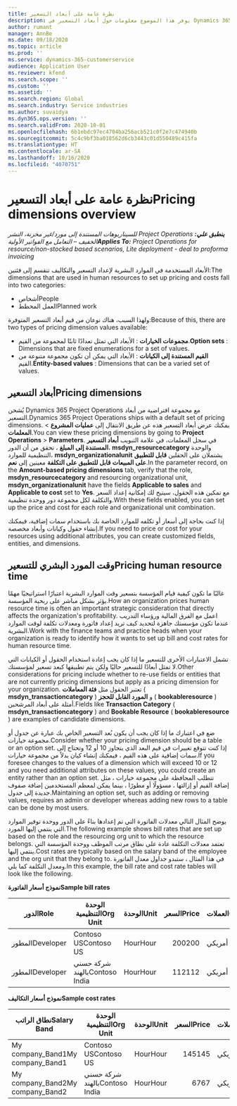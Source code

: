```yaml
---
title: نظرة عامة على أبعاد التسعير
description: يوفر هذا الموضوع معلومات حول أبعاد التسعير في Dynamics 365 Project operations.
author: rumant
manager: AnnBe
ms.date: 09/18/2020
ms.topic: article
ms.prod: ''
ms.service: dynamics-365-customerservice
audience: Application User
ms.reviewer: kfend
ms.search.scope: ''
ms.custom: ''
ms.assetid: ''
ms.search.region: Global
ms.search.industry: Service industries
ms.author: suvaidya
ms.dyn365.ops.version: ''
ms.search.validFrom: 2020-10-01
ms.openlocfilehash: 6b1ebdc97ec4704ba256acb521c0f2e7c474940b
ms.sourcegitcommit: 5c4c9bf3ba018562d6cb3443c01d550489c415fa
ms.translationtype: HT
ms.contentlocale: ar-SA
ms.lasthandoff: 10/16/2020
ms.locfileid: "4070751"
---
```

# <a name="pricing-dimensions-overview"></a><span data-ttu-id="eba9b-103">نظرة عامة على أبعاد التسعير</span><span class="sxs-lookup"><span data-stu-id="eba9b-103">Pricing dimensions overview</span></span>

<span data-ttu-id="eba9b-104">_**ينطبق علي:** ‏‫Project Operations للسيناريوهات المستندة إلى مورد/غير مخزنة‬، ‏‫النشر الخفيف – التعامل مع الفواتير الأولية‬_</span><span class="sxs-lookup"><span data-stu-id="eba9b-104">_**Applies To:** Project Operations for resource/non-stocked based scenarios, Lite deployment - deal to proforma invoicing_</span></span>

<span data-ttu-id="eba9b-105">الأبعاد المستخدمة في الموارد البشرية لإعداد التسعير والتكاليف تنقسم إلى فئتين:</span><span class="sxs-lookup"><span data-stu-id="eba9b-105">The dimensions that are used in human resources to set up pricing and costs fall into two categories:</span></span>

- <span data-ttu-id="eba9b-106">أشخاص</span><span class="sxs-lookup"><span data-stu-id="eba9b-106">People</span></span>
- <span data-ttu-id="eba9b-107">العمل المخطط</span><span class="sxs-lookup"><span data-stu-id="eba9b-107">Planned work</span></span>

<span data-ttu-id="eba9b-108">ولهذا السبب، هناك نوعان من قيم أبعاد التسعير المتوفرة:</span><span class="sxs-lookup"><span data-stu-id="eba9b-108">Because of this, there are two types of pricing dimension values available:</span></span>

- <span data-ttu-id="eba9b-109">**مجموعات الخيارات** : الأبعاد التي تمثل تعدادًا ثابتًا لمجموعة من القيم.</span><span class="sxs-lookup"><span data-stu-id="eba9b-109">**Option sets** : Dimensions that are fixed enumerations for a set of values.</span></span>
- <span data-ttu-id="eba9b-110">**القيم المستندة إلى الكيانات** : الأبعاد التي يمكن أن تكون مجموعة متنوعة من القيم.</span><span class="sxs-lookup"><span data-stu-id="eba9b-110">**Entity-based values** : Dimensions that can be a varied set of values.</span></span>

## <a name="pricing-dimensions"></a><span data-ttu-id="eba9b-111">أبعاد التسعير</span><span class="sxs-lookup"><span data-stu-id="eba9b-111">Pricing dimensions</span></span>

<span data-ttu-id="eba9b-112">يُشحن Dynamics 365 Project Operations مع مجموعة افتراضية من أبعاد التسعير.</span><span class="sxs-lookup"><span data-stu-id="eba9b-112">Dynamics 365 Project Operations ships with a default set of pricing dimensions.</span></span> <span data-ttu-id="eba9b-113">يمكنك عرض أبعاد التسعير هذه عن طريق الانتقال إلى **عمليات المشروع** > **المعلمات**.</span><span class="sxs-lookup"><span data-stu-id="eba9b-113">You can view these pricing dimensions by going to **Project Operations** > **Parameters**.</span></span> <span data-ttu-id="eba9b-114">في سجل المعلمات، في علامة التبويب **أبعاد التسعير المستندة إلى المبلغ** ، تحقق من أن الدور، **msdyn_resourcecategory** والوحدة التنظيمية للموارد، **msdyn_organizationalunit** يشتملان على الحقلين **قابل للتطبيق على المبيعات** **قابل للتطبيق على التكلفة** معينين إلى **نعم**.</span><span class="sxs-lookup"><span data-stu-id="eba9b-114">In the parameter record, on the **Amount-based pricing dimensions** tab, verify that the role, **msdyn_resourcecategory** and resourcing organizational unit, **msdyn_organizationalunit** have the fields **Applicable to sales** and **Applicable to cost** set to **Yes**.</span></span> <span data-ttu-id="eba9b-115">مع تمكين هذه الحقول، سيتيح لك إمكانية إعداد السعر والتكلفة لكل مجموعة دور ووحدة تنظيمية.</span><span class="sxs-lookup"><span data-stu-id="eba9b-115">With these fields enabled, you can set up the price and cost for each role and organizational unit combination.</span></span>

<span data-ttu-id="eba9b-116">إذا كنت بحاجة إلى أسعار أو تكلفه للموارد الخاصة بك باستخدام سمات إضافية، فيمكنك إنشاء حقول وكيانات وأبعاد مخصصة.</span><span class="sxs-lookup"><span data-stu-id="eba9b-116">If you need to price or cost for your resources using additional attributes, you can create customized fields, entities, and dimensions.</span></span>

## <a name="pricing-human-resource-time"></a><span data-ttu-id="eba9b-117">وقت المورد البشري للتسعير</span><span class="sxs-lookup"><span data-stu-id="eba9b-117">Pricing human resource time</span></span>
<span data-ttu-id="eba9b-118">غالبًا ما تكون كيفية قيام المؤسسة بتسعير وقت الموارد البشرية اعتبارًا استراتيجيًا مهمًا يؤثر بشكل مباشر على ربحية المؤسسة.</span><span class="sxs-lookup"><span data-stu-id="eba9b-118">How an organization prices human resource time is often an important strategic consideration that directly affects the organization's profitability.</span></span> <span data-ttu-id="eba9b-119">اعمل مع الفرق المالية ورؤساء التدريب عندما تكون مؤسستك جاهزة لتحديد كيف تريد إعداد فاتورة ومعدلات تكلفة لوقت الموارد البشرية.</span><span class="sxs-lookup"><span data-stu-id="eba9b-119">Work with the finance teams and practice heads when your organization is ready to identify how it wants to set up bill and cost rates for human resource time.</span></span>

<span data-ttu-id="eba9b-120">تشمل الاعتبارات الأخرى للتسعير ما إذا كان يجب إعادة استخدام الحقول أو الكيانات التي لا تمثل أبعادًا للتسعير حاليًا ولكن يتم تطبيقها كبعد تسعير لمؤسستك.</span><span class="sxs-lookup"><span data-stu-id="eba9b-120">Other considerations for pricing include whether to re-use fields or entities that are not currently pricing dimensions but apply as a pricing dimension for your organization.</span></span> <span data-ttu-id="eba9b-121">تعتبر الحقول مثل **فئة المعاملات** ( **msdyn_transactioncategory** ) و **المورد القابل للحجز** ( **bookableresource** ) أمثلة على أبعاد المرشحين.</span><span class="sxs-lookup"><span data-stu-id="eba9b-121">Fields like **Transaction Category** ( **msdyn_transactioncategory** ) and **Bookable Resource** ( **bookableresource** ) are examples of candidate dimensions.</span></span> 

<span data-ttu-id="eba9b-122">ضع في اعتبارك ما إذا كان يجب أن يكون بُعد التسعير الخاص بك عبارة عن جدول أو مجموعة خيارات.</span><span class="sxs-lookup"><span data-stu-id="eba9b-122">Consider whether your pricing dimension should be a table or an option set.</span></span> <span data-ttu-id="eba9b-123">إذا كنت تتوقع تغييرات في قيم البعد الذي يتجاوز 10 أو 12 وتحتاج إلى سمات إضافية على هذه القيم ، فيمكنك إنشاء كيان بدلاً من مجموعة خيارات.</span><span class="sxs-lookup"><span data-stu-id="eba9b-123">If you foresee changes to the values of a dimension which will exceed 10 or 12 and you need additional attributes on these values, you could create an entity rather than an option set.</span></span> <span data-ttu-id="eba9b-124">تتطلب المحافظة على مجموعة خيارات ، مثل إضافة القيم أو إزالتها ، مسؤولًا أو مطورًا ، بينما يمكن لمعظم المستخدمين إضافة صفوف جديدة إلى جدول.</span><span class="sxs-lookup"><span data-stu-id="eba9b-124">Maintaining an option set, such as adding or removing values, requires an admin or developer whereas adding new rows to a table can be done by most users.</span></span>

<span data-ttu-id="eba9b-125">يوضح المثال التالي معدلات الفاتورة التي تم إعدادها بناءً على الدور ووحدة توفير الموارد التي ينتمي إليها المورد.</span><span class="sxs-lookup"><span data-stu-id="eba9b-125">The following example shows bill rates that are set up based on the role and the resourcing org unit to which the resource belongs.</span></span> <span data-ttu-id="eba9b-126">تعتمد معدلات التكلفة عادة على نطاق مرتب الموظف ووحدة المؤسسة التي ينتمي إليها.</span><span class="sxs-lookup"><span data-stu-id="eba9b-126">Cost rates are typically based on the salary band of the employee and the org unit that they belong to.</span></span> <span data-ttu-id="eba9b-127">في هذا المثال ، ستبدو جداول معدل الفاتورة ومعدل التكلفة كما يلي.</span><span class="sxs-lookup"><span data-stu-id="eba9b-127">In this example, the bill rate and cost rate tables will look like the following.</span></span>

<span data-ttu-id="eba9b-128">**نموذج أسعار الفاتورة**</span><span class="sxs-lookup"><span data-stu-id="eba9b-128">**Sample bill rates**</span></span>

| <span data-ttu-id="eba9b-129">الدور</span><span class="sxs-lookup"><span data-stu-id="eba9b-129">Role</span></span>        | <span data-ttu-id="eba9b-130">الوحدة التنظيمية</span><span class="sxs-lookup"><span data-stu-id="eba9b-130">Org Unit</span></span>    |<span data-ttu-id="eba9b-131">الوحدة</span><span class="sxs-lookup"><span data-stu-id="eba9b-131">Unit</span></span>      |<span data-ttu-id="eba9b-132">السعر</span><span class="sxs-lookup"><span data-stu-id="eba9b-132">Price</span></span>      |<span data-ttu-id="eba9b-133">العملات</span><span class="sxs-lookup"><span data-stu-id="eba9b-133">Currency</span></span>  |
| ------------|-------------|----------|----------:|----------|
| <span data-ttu-id="eba9b-134">المطور</span><span class="sxs-lookup"><span data-stu-id="eba9b-134">Developer</span></span>   | <span data-ttu-id="eba9b-135">Contoso US</span><span class="sxs-lookup"><span data-stu-id="eba9b-135">Contoso US</span></span>  |<span data-ttu-id="eba9b-136">Hour‬</span><span class="sxs-lookup"><span data-stu-id="eba9b-136">Hour</span></span> | <span data-ttu-id="eba9b-137">200</span><span class="sxs-lookup"><span data-stu-id="eba9b-137">200</span></span>|<span data-ttu-id="eba9b-138">دولار أمريكي</span><span class="sxs-lookup"><span data-stu-id="eba9b-138">USD</span></span>     |
| <span data-ttu-id="eba9b-139">المطور</span><span class="sxs-lookup"><span data-stu-id="eba9b-139">Developer</span></span>   | <span data-ttu-id="eba9b-140">شركة حسني بالهند</span><span class="sxs-lookup"><span data-stu-id="eba9b-140">Contoso India</span></span> |<span data-ttu-id="eba9b-141">Hour‬</span><span class="sxs-lookup"><span data-stu-id="eba9b-141">Hour</span></span>|   <span data-ttu-id="eba9b-142">112</span><span class="sxs-lookup"><span data-stu-id="eba9b-142">112</span></span>|<span data-ttu-id="eba9b-143">دولار أمريكي</span><span class="sxs-lookup"><span data-stu-id="eba9b-143">USD</span></span>     |


<span data-ttu-id="eba9b-144">**نموذج أسعار التكاليف**</span><span class="sxs-lookup"><span data-stu-id="eba9b-144">**Sample cost rates**</span></span>

| <span data-ttu-id="eba9b-145">نطاق الراتب</span><span class="sxs-lookup"><span data-stu-id="eba9b-145">Salary Band</span></span>     | <span data-ttu-id="eba9b-146">الوحدة التنظيمية</span><span class="sxs-lookup"><span data-stu-id="eba9b-146">Org Unit</span></span>    |<span data-ttu-id="eba9b-147">الوحدة</span><span class="sxs-lookup"><span data-stu-id="eba9b-147">Unit</span></span>      |<span data-ttu-id="eba9b-148">السعر</span><span class="sxs-lookup"><span data-stu-id="eba9b-148">Price</span></span>      |<span data-ttu-id="eba9b-149">العملات</span><span class="sxs-lookup"><span data-stu-id="eba9b-149">Currency</span></span>  |
| ----------------|-------------|----------|----------:|----------|
| <span data-ttu-id="eba9b-150">My company_Band1</span><span class="sxs-lookup"><span data-stu-id="eba9b-150">My company_Band1</span></span> | <span data-ttu-id="eba9b-151">Contoso US</span><span class="sxs-lookup"><span data-stu-id="eba9b-151">Contoso US</span></span>  |<span data-ttu-id="eba9b-152">Hour‬</span><span class="sxs-lookup"><span data-stu-id="eba9b-152">Hour</span></span> | <span data-ttu-id="eba9b-153">145</span><span class="sxs-lookup"><span data-stu-id="eba9b-153">145</span></span>|<span data-ttu-id="eba9b-154">دولار أمريكي</span><span class="sxs-lookup"><span data-stu-id="eba9b-154">USD</span></span>     |
| <span data-ttu-id="eba9b-155">My company_Band2</span><span class="sxs-lookup"><span data-stu-id="eba9b-155">My company_Band2</span></span> | <span data-ttu-id="eba9b-156">شركة حسني بالهند</span><span class="sxs-lookup"><span data-stu-id="eba9b-156">Contoso India</span></span> |<span data-ttu-id="eba9b-157">Hour‬</span><span class="sxs-lookup"><span data-stu-id="eba9b-157">Hour</span></span>|   <span data-ttu-id="eba9b-158">67</span><span class="sxs-lookup"><span data-stu-id="eba9b-158">67</span></span>|<span data-ttu-id="eba9b-159">دولار أمريكي</span><span class="sxs-lookup"><span data-stu-id="eba9b-159">USD</span></span>     |
